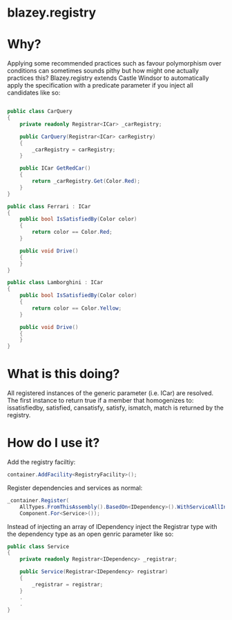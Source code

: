 blazey.registry
===
Why?
===
Applying some recommended practices such as favour polymorphism over conditions can sometimes sounds pithy but how might one actually practices this? Blazey.registry extends Castle Windsor to automatically apply the specification with a predicate parameter if you inject all candidates like so:

```c#

public class CarQuery
{
    private readonly Registrar<ICar> _carRegistry;

    public CarQuery(Registrar<ICar> carRegistry)
    {
        _carRegistry = carRegistry;
    }

    public ICar GetRedCar()
    {
        return _carRegistry.Get(Color.Red);
    }
}
```

```c#
public class Ferrari : ICar
{
    public bool IsSatisfiedBy(Color color)
    {
        return color == Color.Red;
    }

    public void Drive()
    {
    }
}

public class Lamborghini : ICar
{
    public bool IsSatisfiedBy(Color color)
    {
        return color == Color.Yellow;
    }

    public void Drive()
    {
    }
}
```
What is this doing?
===
All registered instances of the generic parameter (i.e. ICar) are resolved. The first instance to return true if a member that 
homogenizes to: issatisfiedby, satisfied, cansatisfy, satisfy, ismatch, match is returned by the registry.

How do I use it?
===
Add the registry faciltiy:
```c#
container.AddFacility<RegistryFacility>();
```
Register dependencies and services as normal:
```c#
_container.Register(
    AllTypes.FromThisAssembly().BasedOn<IDependency>().WithServiceAllInterfaces(),
    Component.For<Service>());
```
Instead of injecting an array of IDependency inject the Registrar type with the dependency type as an open genric parameter like so:
```c#
public class Service
{
    private readonly Registrar<IDependency> _registrar;

    public Service(Registrar<IDependency> registrar)
    {
        _registrar = registrar;
    }
    .
    .
}
```